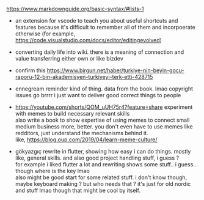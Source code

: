 https://www.markdownguide.org/basic-syntax/#lists-1

- an extension for vscode to teach you about useful shortcuts and features 
because it's difficult to remember all of them and incorpoerate otherwise
(for example, https://code.visualstudio.com/docs/editor/editingevolved)

- converting daily life into wiki. there is a meaning of connection and value transferring
either own or like bizdev

- confirm this
https://www.birgun.net/haber/turkiye-nin-beyin-gocu-raporu-12-bin-akademisyen-turkiyeyi-terk-etti-428715

- ennegream reminder kind of thing. data from the book. lmao copyright issues go brrrr
i just want to deliver good correct things to people

- https://youtube.com/shorts/QOM_uUH75r4?feature=share
experiment with memes to build necessary relevant skills <br>
also write a book to show expertise of using memes to connect small medium business more, better. you don't even have to use memes like redditors, just understand the mechanisms behind it. <br>
like, https://blog.oup.com/2019/04/learn-meme-culture/

- gökyazgıç rewrite in flutter, showing how easy i can do things. mostly like, general skills. and also good project handling stuff, i guess ? <br>
for example i liked flutter a lot and rewriting shows some stuff.. i guess... though where is the key lmao <br>
also might be good start for some related stuff. i don't know though, maybe keyboard making ? but who needs that ? it's just for old nordic and stuff lmao though that might be cool by itself.